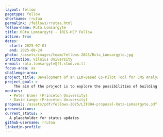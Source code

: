 ```yaml
---
layout: fellow
pagetype: fellow
shortname: rrutaa
permalink: /fellows/rrutaa.html
fellow-name: Rūta Lomsargytė
title: Rūta Lomsargytė - IRIS-HEP Fellow
active: True
dates:
  start: 2025-07-01
  end: 2025-08-24
photo: /assets/images/team/fellows-2025/Ruta_Lomsargyte.jpg
institution: Vilnius University
e-mail: ruta.lomsargyte@ff.stud.vu.lt
focus-area: as
challenge-area:
project_title: Development of an LLM-Based Co-Pilot Tool for CMS Analysts
project_goal: >
    The aim of the project is to explore the possibilities of building an LLM-based co-pilot tool that assists CMS analysts. The tool would provide helpful answers to technical questions, assist in writing or understanding code, and retrieve relevant technical information from internal CMS sources.
mentors:
  - Peter Elmer (Princeton University)
  - David Lange (Princeton University)
proposal: /assets/pdf/fellows-2025/LIT004-proposal-Ruta-Lomsargyte.pdf
presentations:
current_status: >
  A placeholder for status updates
github-username: rrutaa
linkedin-profile:
---
```

